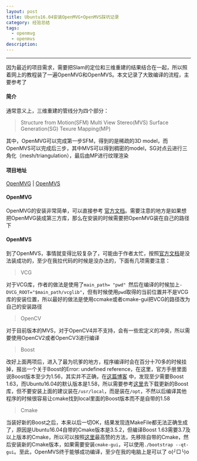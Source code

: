 ```yaml
---
layout: post
title: Ubuntu16.04安装OpenMVG+OpenMVS踩坑记录
category: 经验总结
tags: 
  - openmvg
  - openmvs
description: 
---
```

___

因为最近的项目需求，需要把Slam的定位和三维重建的结果结合在一起，所以照着网上的教程装了一遍OpenMVG和OpenMVS。本文记录了大致编译的流程，主要参考了

#### 简介

通常意义上，三维重建的管线分为四个部分：
> Structure from Motion(SFM)
> Multi View Stereo(MVS)
> Surface Generation(SG)
> Texure Mapping(MP)

其中，OpenMVG可以完成第一步SFM，得到的是稀疏的3D model，而OpenMVS可以完成后三步，其中MVS可以得到稠密的model，SG对点云进行三角化（mesh/triangulation），最后由MP进行纹理渲染

#### 项目地址
[OpenMVG](https://github.com/openMVG/openMVG) | [OpenMVS](https://github.com/cdcseacave/openMVS)

#### OpenMVG

OpenMVG的安装非常简单，可以直接参考 [官方文档](https://github.com/openMVG/openMVG/blob/master/BUILD.md)。需要注意的地方是如果想把OpenMVG装成第三方库，那么在安装的时候需要把OpenMVG装在自己的路径下

#### OpenMVS

到了OpenMVS，事情就变得比较复杂了，可能由于作者太忙，按照[官方文档](https://github.com/cdcseacave/openMVS/wiki/Building)是没法装成功的，至少在我拉代码的时候是没办法的，下面有几项需要注意：
> VCG

对于VCG库，作者的做法是使用了`main_path= "pwd" `然后在编译的时候加上`-DVCG_ROOT="$main_path/vcglib"`，但有时候使用`pwd`取得的当前位置并不是VCG库的安装位置，所以最好的做法是使用ccmake或者cmake-gui把VCG的路径改为自己的安装路径

> OpenCV

对于目前版本的MVS，对于OpenCV4并不支持，会有一些宏定义的冲突，所以需要使用OpenCV2或者OpenCV3进行编译
 
> Boost

改好上面两项后，进入了最为坑爹的地方，程序编译时会在百分十70多的时候挂掉，报出一个关于Boost的Error: undefined reference，在这里，官方手册里面说Boost版本至少为1.56，其实并不正确，在[这篇博客](https://leohope.com/%E8%A7%A3%E9%97%AE%E9%A2%98/2018/08/03/openmvg-openmvs/) 中，发现至少需要Boost 1.63，而Ubuntu16.04的默认版本是1.58，所以需要参考[这里](https://askubuntu.com/questions/859333/how-to-install-libboost-version1-59-or-newer-on-ubuntu16-04)去下载更新的Boost库，但不要安装上面的建议装在`/usr/local`，而是装在`/opt`，不然以后编译其他程序的时候很容易让cmake找到local里面的Boost版本而不是自带的1.58

> Cmake

当装好新的Boost之后，本来以后一切OK，结果发现连MakeFile都无法正确生成了，原因是Ubuntu16.04自带的Cmake版本是3.5.2，但编译Boost 1.63需要3.7及以上版本的Cmake，所以可以按照[这里](https://askubuntu.com/questions/355565/how-do-i-install-the-latest-version-of-cmake-from-the-command-line)最高赞的方法，先移除自带的Cmake，然后安装新的Cmake版本，如果需要安装`cmake-gui`，可以使用`./bootstrap --qt-gui`。至此，OpenMVS终于能够成功编译，至少在我的电脑上是可以了 o(╯□╰)o

